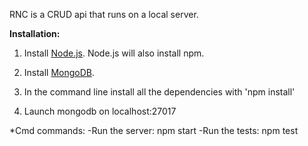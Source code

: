 RNC is a CRUD api that runs on a local server.

**Installation:**

1. Install <a href="https://www.nodejs.org">Node.js</a>. Node.js will also install npm.

2. Install <a href="https://www.mongodb.com">MongoDB</a>.

3. In the command line install all the dependencies with 'npm install'

4. Launch  mongodb on localhost:27017

*Cmd commands:
   -Run the server: npm start
   -Run the tests: npm test
